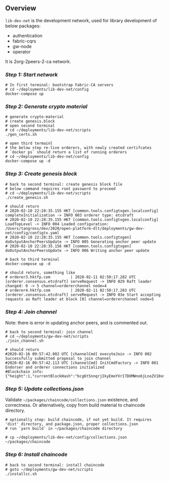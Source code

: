 ## Overview

`lib-dev-net` is the development network, used for library development of below packages:

- authentication
- fabric-cqrs
- gw-node
- operator

It is 2org-2peers-2-ca network.

### _Step 1: Start network_

```shell script
# In first terminal: bootstrap Fabric-CA servers
# cd ~/deployments/lib-dev-net/config
docker-compose up
```

### _Step 2: Generate crypto material_

```shell script
# generate crypto-material
# create genesis.block
# open second terminal
# cd ~/deployments/lib-dev-net/scripts
./gen_certs.sh

# open third termainl
# the below step re-live orderers, with newly created certifcates
# `docker ps` should return a list of running orderers
# cd ~/deployments/lib-dev-net/config
docker-compose up -d
```

### _Step 3: Create genesis block_

```shell script
# back to second terminal: create genesis block file
# below command requires root password to proceed
# cd ~/deployments/lib-dev-net/scripts
./create_genesis.sh

# should return
# 2020-02-10 22:28:35.155 HKT [common.tools.configtxgen.localconfig] completeInitialization -> INFO 003 orderer type: etcdraft
# 2020-02-10 22:28:35.155 HKT [common.tools.configtxgen.localconfig] LoadTopLevel -> INFO 004 Loaded configuration: /Users/tangross/dev/2020/open-platform-dlt/deployments/gw-dev-net/config/configtx.yaml
# 2020-02-10 22:28:35.155 HKT [common.tools.configtxgen] doOutputAnchorPeersUpdate -> INFO 005 Generating anchor peer update
# 2020-02-10 22:28:35.156 HKT [common.tools.configtxgen] doOutputAnchorPeersUpdate -> INFO 006 Writing anchor peer update

# back to third terminal
docker-compose up -d

# should return, something like
# orderer3.hktfp.com         | 2020-02-11 02:50:17.282 UTC [orderer.consensus.etcdraft] serveRequest -> INFO 029 Raft leader changed: 0 -> 5 channel=ordererchannel node=4
# orderer4.hktfp.com         | 2020-02-11 02:50:17.283 UTC [orderer.consensus.etcdraft] serveRequest -> INFO 03e Start accepting requests as Raft leader at block [0] channel=ordererchannel node=5
```

### _Step 4: Join channel_

Note: there is error in updating anchor peers, and is commented out.

```shell script
# back to second terminal: join channel
# cd ~/deployments/gw-dev-net/scripts
./join_channel.sh

# should return
#2020-02-16 09:57:42.002 UTC [channelCmd] executeJoin -> INFO 002 Successfully submitted proposal to join channel
#2020-02-16 09:57:42.113 UTC [channelCmd] InitCmdFactory -> INFO 001 Endorser and orderer connections initialized
#Blockchain info: {"height":1,"currentBlockHash":"bcg6tSnnqrjIkyEmoYVrI7DOMWno6jLnoZV10xml1hQ="}
```

### _Step 5: Update collections.json_

Validate `~/packages/chaincode/collections.json` existence, and correctness. Or alternatively, copy from build material
to chaincode directory.

```shell script
# optionally step: build chaincode, if not yet build. It requires 'dist' directory, and package.json, proper collections.json
# run `yarn build` in ~/packages/chaincode directory

# cp ~/deployments/lib-dev-net/config/collections.json ~/packages/chaincode
```

### _Step 6: Install chaincode_

```shell script
# back to second terminal: install chaincode
# goto ~/deployments/gw-dev-net/scripts
./installcc.sh
```
